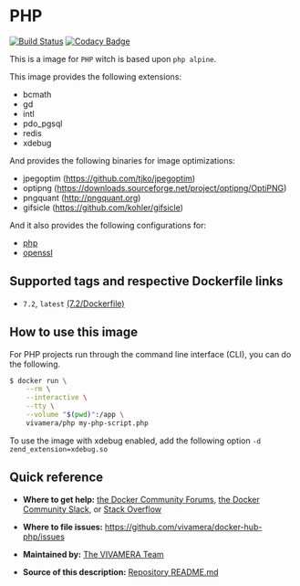 # PHP
[![Build Status](https://travis-ci.com/vivamera/docker-hub-php.svg?branch=master)](https://travis-ci.com/vivamera/docker-hub-php) [![Codacy Badge](https://api.codacy.com/project/badge/Grade/f4159283450f40bbbc0ea8b3c67bf6a4)](https://www.codacy.com/app/vivamera/docker-hub-php?utm_source=github.com&utm_medium=referral&utm_content=vivamera/docker-hub-php&utm_campaign=Badge_Grade) 

This is a image for `PHP` witch is based upon `php alpine`.

This image provides the following extensions:
- bcmath
- gd
- intl
- pdo_pgsql
- redis
- xdebug

And provides the following binaries for image optimizations:
- jpegoptim (https://github.com/tjko/jpegoptim)
- optipng (https://downloads.sourceforge.net/project/optipng/OptiPNG)
- pngquant (http://pngquant.org)
- gifsicle (https://github.com/kohler/gifsicle)

And it also provides the following configurations for:
- [php](https://github.com/vivamera/docker-hub-php/tree/master/7.2/etc/php)
- [openssl](https://github.com/vivamera/docker-hub-php/tree/master/7.2/etc/ssl)

## Supported tags and respective Dockerfile links
* `7.2`, `latest` [(7.2/Dockerfile)](https://github.com/vivamera/docker-hub-php/blob/master/7.2/Dockerfile)

## How to use this image
For PHP projects run through the command line interface (CLI), you can do the following.

```bash 
$ docker run \
    --rm \
    --interactive \
    --tty \
    --volume "$(pwd)":/app \
    vivamera/php my-php-script.php
```

To use the image with xdebug enabled, add the following option `-d zend_extension=xdebug.so`

## Quick reference
* **Where to get help:**
[the Docker Community Forums](https://forums.docker.com), [the Docker Community Slack](https://blog.docker.com/2016/11/introducing-docker-community-directory-docker-community-slack), or [Stack Overflow](https://stackoverflow.com/search?tab=newest&q=docker)

* **Where to file issues:**
https://github.com/vivamera/docker-hub-php/issues

* **Maintained by:**
[The VIVAMERA Team](https://github.com/vivamera)

* **Source of this description:**
[Repository README.md](https://github.com/vivamera/docker-hub-php/blob/master/README.md)
